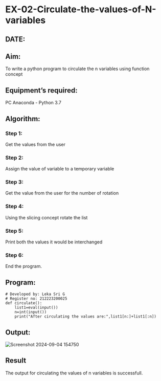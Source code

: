 # EX-02-Circulate-the-values-of-N-variables
## DATE:
## Aim:
To write a python program to circulate the n variables using function concept
## Equipment’s required:
PC
Anaconda - Python 3.7
## Algorithm: 
### Step 1: 
 Get the values from the user
### Step 2:
 Assign the value of variable to a temporary variable
### Step 3: 
 Get the value from the user for the number of rotation
### Step 4: 
 Using the slicing concept rotate the list
### Step 5: 
 Print both the values it would be interchanged
### Step 6: 
 End the program.
## Program:
```
# Developed by: Leka Sri G
# Register no: 212223200025
def circulate():
    list1=eval(input())
    n=int(input())
    print("After circulating the values are:",list1[n:]+list1[:n])
```

## Output:
![Screenshot 2024-09-04 154750](https://github.com/user-attachments/assets/e51a536d-9f09-4416-b623-456890c014b6)



## Result
The output for circulating the values of n variables is successfull.

